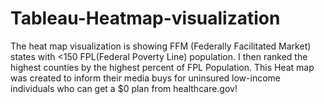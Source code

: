 # Tableau-Heatmap-visualization
 The heat map visualization is showing  FFM (Federally Facilitated Market)  states with &lt;150 FPL(Federal Poverty Line) population. I then ranked the highest counties by the highest percent of FPL Population.  This Heat map was created to  inform their media buys for uninsured low-income individuals who can get a $0 plan from healthcare.gov!
